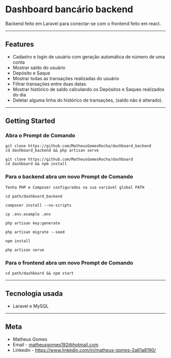 # **Dashboard bancário backend**

Backend feito em Laravel para conectar-se com o frontend feito em react.

-- --

## **Features**

- Cadastro e login de usuário com geração automática de número de uma conta
- Mostrar saldo do usuário
- Depósito e Saque
- Mostrar todas as transações realizadas do usuário
- Filtrar transações entre duas datas
- Mostrar histórico de saldo calculando os Depósitos e Saques realizados do dia
- Deletar alguma linha do histórico de transações, (saldo não é alterado).

-- --

## **Getting Started**

### Abra o Prompt de Comando

    git clone https://github.com/MatheusGomesRocha/dashboard_backend
    cd dashboard_backend && php artisan serve

    git clone https://github.com/MatheusGomesRocha/dashboard
    cd dashboard && npm install

### Para o backend abra um novo Prompt de Comando

    Tenha PHP e Composer configurados na sua variável global PATH

    cd path/dashboard_backend

    composer install --no-scripts

    cp .env.example .env

    php artisan key:generate
    
    php artisan migrate --seed
    
    npm install

    php artisan serve
    

### Para o frontend abra um novo Prompt de Comando

    cd path/dashboard && npm start
    
-- --

## **Tecnologia usada**

- Laravel e MySQL

-- --
## Meta

- Matheus Gomes
- Email - matheusgomes192@hotmail.com
- Linkedin - https://www.linkedin.com/in/matheus-gomes-2a61a8190/ 
